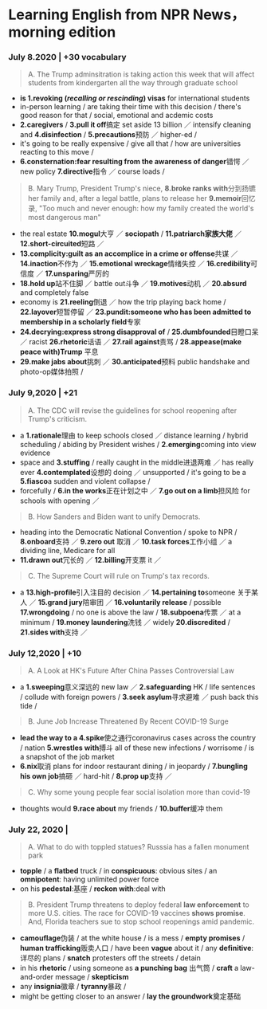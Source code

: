 # Learning English from NPR News， morning edition
### July 8.2020 | +30 vocabulary
> A. The Trump adminsitration is taking action this week that will affect students from kindergarten all the way through graduate school
* **is 1.revoking (*recalling or rescinding*) visas** for international students
* in-person learning / are taking their time with this decision / there's good reason for that / social, emotional and acdemic costs
* **2.caregivers** / **3.pull it off**搞定 set aside 13 billion ／ intensify cleaning and **4.disinfection** / **5.precautions**预防 ／ higher-ed / 
* it's going to be really expensive / give all that / how are universities reacting to this move / 
* **6.consternation:fear resulting from the awareness of danger**错愕 ／ new policy **7.directive**指令 ／ course loads / 
> B. Mary Trump, President Trump's niece, **8.broke ranks with**分到扬镳 her family and, after a legal battle, plans to release her **9.memoir**回忆录, "Too much and never enough: how my family created the world's most dangerous man"
* the real estate **10.mogul**大亨 ／ **sociopath** / **11.patriarch家族大佬** ／ **12.short-circuited**短路 ／ 
* **13.complicity:guilt as an accomplice in a crime or offense**共谋 ／ **14.inaction**不作为 ／ **15.emotional wreckage**情绪失控 ／ **16.credibility**可信度 ／ **17.unsparing**严厉的
* **18.hold up**站不住脚 ／ battle out斗争 ／ **19.motives**动机 ／ **20.absurd** and completely false 
* economy is **21.reeling**倒退 ／ how the trip playing back home / **22.layover**短暂停留 ／ **23.pundit:someone who has been admitted to membership in a scholarly field**专家
* **24.decrying:express strong disapproval of** / **25.dumbfounded**目瞪口呆 ／ racist **26.rhetoric**话语 ／ **27.rail against**责骂 / **28.appease(make peace with)Trump** 平息 
* **29.make jabs about**挑刺 ／ **30.anticipated**预料 public handshake and photo-op媒体拍照 / 

### July 9,2020 | +21
>A. The CDC will revise the guidelines for school reopening after Trump's criticism.
* a **1.rationale**理由 to keep schools closed ／ distance learning / hybrid scheduling / abiding by President wishes / **2.emerging**coming into view evidence 
* space and **3.stuffing** / really caught in the middle进退两难 ／ has really ever **4.contemplated**设想的 doing ／ unsupported / it's going to be a **5.fiasco**a sudden and violent collapse /
* forcefully / **6.in the works**正在计划之中 ／ **7.go out on a limb**担风险 for schools with opening ／ 
>B. How Sanders and Biden want to unify Democrats.
* heading into the Democratic National Convention / spoke to NPR / **8.onboard**支持 ／ **9.zero out** 取消 ／ **10.task forces**工作小组 ／ a dividing line, Medicare for all 
* **11.drawn out**冗长的 ／ **12.billing**开支票 it ／ 
>C. The Supreme Court will rule on Trump's tax records.
* a **13.high-profile**引入注目的 decision ／ **14.pertaining to**someone 关于某人 ／ **15.grand jury**陪审团 ／ **16.voluntarily release** / possible **17.wrongdoing** /  no one is above the law / **18.subpoena**传票 ／ at a minimum / **19.money laundering**洗钱 ／ widely **20.discredited** / **21.sides with**支持 ／ 

### July 12,2020 | +10
>A. A Look at HK's Future After China Passes Controversial Law
* a **1.sweeping**意义深远的 new law ／ **2.safeguarding** HK / life sentences / collude with foreign powers / **3.seek asylum**寻求避难 ／ push back this tide / 
>B. June Job Increase Threatened By Recent COVID-19 Surge
* **lead the way to a 4.spike**使之通行coronavirus cases across the country /  nation **5.wrestles with**搏斗 all of these new infections / worrisome / is a snapshot of the job market 
* **6.nix**取消 plans for indoor restaurant dining / in jeopardy / **7.bungling his own job**搞砸 ／ hard-hit / **8.prop up**支持 ／ 
>C. Why some young people fear social isolation more than covid-19
* thoughts would **9.race about** my friends / **10.buffer**缓冲 them 

### July 22, 2020 | 
>A. What to do with toppled statues? Russsia has a fallen monument park
* **topple** / a **flatbed** truck / in **conspicuous**: obvious sites / an **omnipotent**: having unlimited power force 
* on his **pedestal**:基座 / **reckon with**:deal with

>B. President Trump threatens to deploy federal **law enforcement** to more U.S. cities. The race for COVID-19 vaccines **shows promise**. And, Florida teachers sue to stop school reopenings amid pandemic.
* **camouflage**伪装 / at the white house / is a mess / **empty promises** / **human trafficking**贩卖人口 / have been **vague** about it / any **definitive**:详尽的 plans / **snatch** protesters off the streets / detain
* in his **rhetoric** / using someone as **a punching bag** 出气筒 / **craft** a law-and-order message / **skepticism**
* any **insignia**徽章 / **tyranny**暴政 / 
* might be getting closer to an answer / **lay the groundwork**奠定基础


